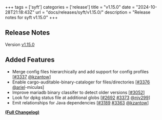 +++
tags = ['syft']
categories = ['release']
title = "v1.15.0"
date = "2024-10-28T21:18:43Z"
url = "docs/releases/syft/v1.15.0/"
description = "Release notes for syft v1.15.0"
+++

## Release Notes

Version [v1.15.0](https://github.com/anchore/syft/releases/tag/v1.15.0)

## Added Features

- Merge config files hierarchically and add support for config profiles [[#3337](https://github.com/anchore/syft/pull/3337) [@kzantow](https://github.com/kzantow)]
- Enable cargo-auditable-binary-cataloger for files/directories [[#3376](https://github.com/anchore/syft/pull/3376) [@ariel](https://github.com/ariel)-miculas]
- Improve mariadb binary classifer to detect older versions [[#3052](https://github.com/anchore/syft/issues/3052)]
- Look for dpkg status file at additional globs [[#2692](https://github.com/anchore/syft/issues/2692) [#3373](https://github.com/anchore/syft/pull/3373) [@njv299](https://github.com/njv299)]
- Emit relationships for Java dependencies [[#3189](https://github.com/anchore/syft/issues/3189) [#3363](https://github.com/anchore/syft/pull/3363) [@kzantow](https://github.com/kzantow)]

**[(Full Changelog)](https://github.com/anchore/syft/compare/v1.14.2...v1.15.0)**

